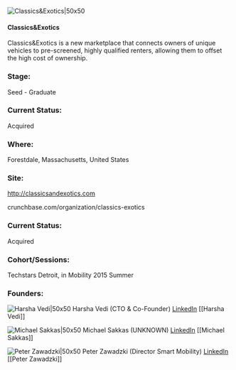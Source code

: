 

![Classics&Exotics|50x50](https://apimg.techstars.com/connect/images/image_files/55d4bdc7bbe36fe5ad000033/original/squarelogo_classics_and_exotics.jpg)

#### Classics&Exotics
Classics&Exotics is a new marketplace that connects owners of unique vehicles to pre-screened, highly qualified renters, allowing them to offset the high cost of ownership.

### Stage: 
Seed - Graduate 

### Current Status: 
Acquired

### Where:
Forestdale, Massachusetts, United States

### Site:
http://classicsandexotics.com



crunchbase.com/organization/classics-exotics

### Current Status: 
Acquired

### Cohort/Sessions: 
Techstars Detroit, in Mobility 2015 Summer

### Founders: 

![Harsha Vedi|50x50](http://s3.amazonaws.com/ts-accel-connect-uploads/images/image_files/55e473f6a93e9f3fb9000012/original/_MG_7812web.jpg) Harsha Vedi (CTO & Co-Founder) [LinkedIn](https://linkedin.com/in/harshavedi) [[Harsha Vedi]]

![Michael Sakkas|50x50](https://apimg.techstars.com/connect/images/image_files/55e47428a93e9f13d1000001/original/_MG_7804web.jpg) Michael Sakkas (UNKNOWN) [LinkedIn](https://linkedin.com/in/michael-sakkas-b8740054) [[Michael Sakkas]]

![Peter Zawadzki|50x50](https://apimg.techstars.com/connect/images/image_files/55e4746ba93e9f3fb9000013/original/_MG_7798web.jpg) Peter Zawadzki (Director Smart Mobility) [LinkedIn](https://linkedin.com/in/peter-zawadzki-6924666) [[Peter Zawadzki]]


